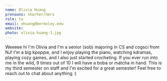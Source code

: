 ```yaml
---
name: Olivia Huang
pronouns: she/her/hers
role: ta
email: ohuang@berkeley.edu
website: 
photo: olivia-huang-1.jpg
---
```


Weeeee hi I'm Olivia and I'm a senior (sob) majoring in CS and cogsci from NJ! I'm a big kpoppie, and I enjoy playing the piano, watching kdramas, playing cozy games, and I also just started crocheting. If you ever run into me in the wild, 9 times out of 10 I will have a boba or matcha in hand. This is my third semester on staff and I'm excited for a great semester! Feel free to reach out to chat about anything :)